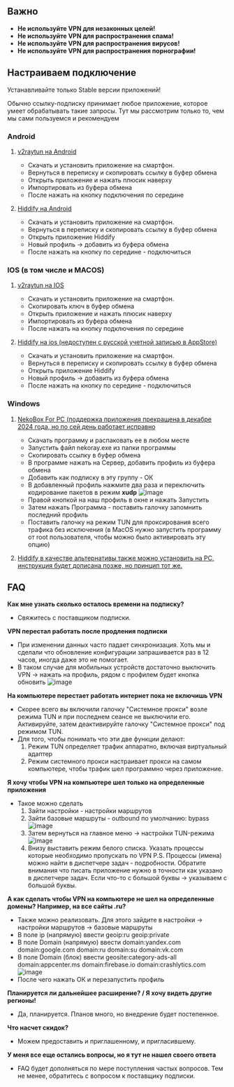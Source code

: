 ## Важно

- **Не используйте VPN для незаконных целей!**
- **Не используйте VPN для распространения спама!**
- **Не используйте VPN для распространения вирусов!**
- **Не используйте VPN для распространения порнографии!**

## **Настраиваем подключение**

Устанавливайте только Stable версии приложений!

Обычно ссылку-подписку принимает любое приложение, которое умеет обрабатывать такие запросы. Тут мы рассмотрим только то, чем мы сами пользуемся и рекомендуем

### Android
1. [v2raytun на Android](https://play.google.com/store/apps/details?id=com.v2raytun.android&hl=ru)
   - Скачать и установить приложение на смартфон.
   - Вернуться в переписку и скопировать ссылку в буфер обмена
   - Открыть приложение и нажать плюсик наверху
   - Импортировать из буфера обмена
   - После нажать на кнопку подключения по середине
  

2. [Hiddify на Android](https://play.google.com/store/apps/details?id=app.hiddify.com)
   - Скачать и установить приложение на смартфон.
   - Вернуться в переписку и скопировать ссылку в буфер обмена
   - Открыть приложение Hiddify
   - Новый профиль -> добавить из буфера обмена
   - После нажать на кнопку по середине - подключиться
  
### IOS (в том числе и MACOS)

1. [v2raytun на IOS](https://apps.apple.com/ru/app/v2raytun/id6476628951)
   - Скачать и установить приложение на смартфон.
   - Скопировать ключ в буфер обмена
   - Открыть приложение и нажать плюсик наверху
   - Импортировать из буфера обмена
   - После нажать на кнопку подключения по середине
  

2. [Hiddify на ios (недоступен с русской учетной записью в AppStore)](https://apps.apple.com/us/app/hiddify-proxy-vpn/id6596777532?platform=iphone)
   - Скачать и установить приложение на смартфон.
   - Вернуться в переписку и скопировать ссылку в буфер обмена
   - Открыть приложение Hiddify
   - Новый профиль -> добавить из буфера обмена
   - После нажать на кнопку по середине - подключиться
  
### Windows 
1. [NekoBox For PC (поддержка приложения прекращена в декабре 2024 года, но по сей день работает исправно](https://github.com/MatsuriDayo/nekoray/releases)
    - Скачать программу и распаковать ее в любом месте
    - Запустить файл nekoray.exe из папки программы
    - Скопировать ссылку в буфер обмена
    - В программе нажать на Сервер, добавить профиль из буфера обмена
    - Добавить как подписку в эту группу - ОК
    - В добавленный профиль нажмите два раза и переключить кодирование пакетов в режим **xudp**
![image](https://github.com/maxalove/mxvp_upd/blob/phtos/image_2025-03-01_11-55-40.png?raw=true)
    - Правой кнопкой на наш профиль в окне и нажать Запустить
    - Затем нажать Программа - поставить галочку запомнить последний профиль
    - Поставить галочку на режим TUN для проксирования всего трафика без исключения (в MacOS нужно запустить программу
      от root пользователя, чтобы можно было активировать эту опцию)

2. [Hiddify в качестве альтернативы также можно установить на PC, инструкция будет дописана позже, но принцип тот же.](https://hiddify.com/)

## FAQ
**Как мне узнать сколько осталось времени на подписку?**
- Свяжитесь с поставщиком подписки.

**VPN перестал работать после продления подписки**
- При изменении данных часто падает синхронизация. Хоть мы и сделали что обновление конфигурации запрашивается раз в 12 часов,
  иногда даже это не помогает.
- В таком случае для мобильных устройств достаточно выключить VPN -> нажать на профиль, рядом с профилем
  будет кнопка обновить
  ![image](https://github.com/maxalove/mxvp_upd/blob/phtos/94944463-e4d3-49de-9109-06f9e184e106.jpg?raw=true)

**На компьютере перестает работать интернет пока не включишь VPN**
- Скорее всего вы включили галочку "Системное прокси" возле режима TUN и при последнем сеансе не выключили его.
  Активируйте, затем деактивируйте галочку "Системное прокси" под режимом TUN.
- Для того, чтобы понимать что эти две функции делают:
  1. Режим TUN определяет трафик аппаратно, включая виртуальный адаптер
  2. Режим системного прокси настраивает прокси на самом компьютере, чтобы трафик шел программно через приложение.
 
**Я хочу чтобы VPN на компьютере шел только на определенные приложения**
- Такое можно сделать
  1. Зайти настройки - настройки маршрутов
  2. Зайти базовые маршруты - outbound по умолчанию: bypass
![image](https://github.com/maxalove/mxvp_upd/blob/phtos/photo_5339058564620218716_y.jpg?raw=true)
  3. Затем вернуться на главное меню -> настройки TUN-режима
![image](https://github.com/maxalove/mxvp_upd/blob/phtos/photo_5341511957313876040_x.jpg?raw=true)
  4. Внизу выставить режим белого списка. Указать процессы которые необходимо пропускать по VPN
P.S. Процессы (имена) можно найти в диспетчере задач - подробности. Обратите внимания что писать приложение нужно
в точности как указано в диспетчере задач. Если что-то с большой буквы -> указываем с большой буквы.

**А как сделать чтобы VPN на компьютере не шел на определенные домены? Например, на все сайты .ru?**
- Также можно реализовать. Для этого зайдите в настройки -> настройки маршрутов -> базовые маршруты
- В поле ip (напрямую) ввести
geoip:ru
geoip:private
- В поле Domain (напрямую) ввести
domain:yandex.com
domain:google.com
domain:ru
domain:su
domain:vk.com
- В поле Domain (блок) ввести
geosite:category-ads-all
domain:appcenter.ms
domain:firebase.io
domain:crashlytics.com
![image](https://github.com/maxalove/mxvp_upd/blob/phtos/image_2025-03-01_11-55-40(2).png?raw=true)
- После чего нажать ОК и перезапустить профиль

**Планируется ли дальнейшее расширение? / Я хочу видеть другие регионы!**
- Да, планируется. Планов много, но внедрение будет постепенное.

**Что насчет скидок?**
- Можем предоставить и приглашенному, и пригласившему.

**У меня все еще остались вопросы, но я тут не нашел своего ответа**
- FAQ будет дополняться по мере поступления частых вопросов. Тем не менее, обратитесь с вопросом к поставщику подписки.
